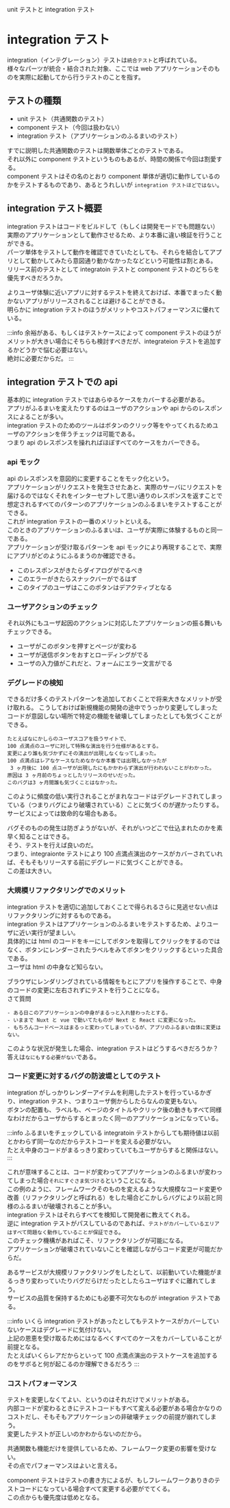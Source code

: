 unit テストと integration テスト

# integration テスト

integration（インテグレーション）テストは`統合テスト`と呼ばれている。  
様々なパーツが統合・結合された対象、ここでは web アプリケーションそのものを実際に起動してから行うテストのことを指す。

## テストの種類

- unit テスト（共通関数のテスト）
- component テスト（今回は扱わない）
- integration テスト（アプリケーションのふるまいのテスト）

すでに説明した共通関数のテストは関数単体ごとのテストである。  
それ以外に component テストというものもあるが、時間の関係で今回は割愛する。  
component テストはその名のとおり component 単体が適切に動作しているのかをテストするものであり、あるとうれしいが `integration テストほどではない`。

## integration テスト概要

integration テストはコードをビルドして（もしくは開発モードでも問題ない）実際のアプリケーションとして動作させるため、より本番に違い検証を行うことができる。  
パーツ単体をテストして動作を確認できていたとしても、それらを結合してアプリとして動かしてみたら意図通り動かなかったなどという可能性は割とある。  
リリース前のテストとして integratoin テストと component テストのどちらを優先すべきだろうか。

よりユーザ体験に近いアプリに対するテストを終えておけば、本番でまったく動かないアプリがリリースされることは避けることができる。  
明らかに integration テストのほうがメリットやコストパフォーマンスに優れている。

:::info
余裕がある、もしくはテストケースによって component テストのほうがメリットが大きい場合にそちらも検討すべきだが、integrateion テストを追加するかどうかで悩む必要はない。  
絶対に必要だからだ。
:::

## integration テストでの api

基本的に integration テストではあらゆるケースをカバーする必要がある。  
アプリがふるまいを変えたりするのはユーザのアクションや api からのレスポンスによることが多い。  
integration テストのためのツールはボタンのクリック等をやってくれるためユーザのアクションを伴うチェックは可能である。  
つまり api のレスポンスを操れればほぼすべてのケースをカバーできる。

### api モック

api のレスポンスを意図的に変更することをモック化という。  
アプリケーションがリクエストを発生させたあと、実際のサーバにリクエストを届けるのではなくそれをインターセプトして思い通りのレスポンスを返すことで想定されるすべてのパターンのアプリケーションのふるまいをテストすることができる。  
これが integration テストの一番のメリットといえる。  
このときのアプリケーションのふるまいは、ユーザが実際に体験するものと同一である。  
アプリケーションが受け取るパターンを api モックにより再現することで、実際にアプリがどのようにふるまうのか確認できる。

- このレスポンスがきたらダイアログがでるべき
- このエラーがきたらスナックバーがでるはず
- このタイプのユーザはここのボタンはデアクティブとなる

### ユーザアクションのチェック

それ以外にもユーザ起因のアクションに対応したアプリケーションの振る舞いもチェックできる。

- ユーザがこのボタンを押すとページが変わる
- ユーザが送信ボタンをおすとローディングがでる
- ユーザの入力値がこれだと、フォームにエラー文言がでる

### デグレードの検知

できるだけ多くのテストパターンを追加しておくことで将来大きなメリットが受け取れる。
こうしておけば新規機能の開発の途中でうっかり変更してしまったコードが意図しない場所で特定の機能を破壊してしまったとしても気づくことができる。

```
たとえばなにかしらのユーザスコアを扱うサイトで、
100 点満点のユーザに対して特殊な演出を行う仕様があるとする。
変更により誰も気づかずにその演出が出現しなくなってしまった。
100 点満点はレアなケースなためなかなか本番では出現しなかったが
 3 ヶ月後に 100 点ユーザが出現したにもかかわらず演出が行われないことがわかった。
原因は 3 ヶ月前のちょっとしたリリースのせいだった。
このバグは3 ヶ月間誰も気づくことはなかった。
```

このように頻度の低い実行されることがまれなコードはデグレードされてしまっている（つまりバグにより破壊されている）ことに気づくのが遅かったりする。  
サービスによっては致命的な場合もある。

バグそのものの発生は防ぎようがないが、それがいつどこで仕込まれたのかを素早く知ることはできる。  
そう、テストを行えば良いのだ。  
つまり、integraionte テストにより 100 点満点演出のケースがカバーされていれば、そもそもリリースする前にデグレードに気づくことができる。  
この差は大きい。

### 大規模リファクタリングでのメリット

integration テストを適切に追加しておくことで得られるさらに見逃せない点はリファクタリングに対するものである。  
integration テストはアプリケーションのふるまいをテストするため、よりユーザに近い実行が望ましい。  
具体的には html のコードをキーにしてボタンを取得してクリックをするのではなく、ボタンにレンダーされたラベルをみてボタンをクリックするといった具合である。  
ユーザは html の中身など知らない。

ブラウザにレンダリングされている情報をもとにアプリを操作することで、中身のコードの変更に左右されずにテストを行うことになる。  
さて質問

```
- ある日このアプリケーションの中身がまるっと入れ替わったとする。
- いままで Nuxt と vue で動いてたものが Next と React に変更になった。
- もちろんコードベースはまるっと変わってしまっているが、アプリのふるまい自体に変更はない。
```

このような状況が発生した場合、integration テストはどうするべきだろうか？  
答えは`なにもする必要がない`である。

### コード変更に対するバグの防波堤としてのテスト

integration がしっかりレンダーアイテムを利用したテストを行っているかぎり、integration テスト、つまりユーザ側からしたらなんの変更もない。  
ボタンの配置も、ラベルも、ページのタイトルやクリック後の動きもすべて同様なわけだからユーザからするとまったく同一のアプリケーションになっている。

:::info
ふるまいをチェックしている integratoin テストからしても期待値は以前とかわらず同一なのだからテストコードを変える必要がない。  
たとえ中身のコードがまるっきり変わっていてもユーザからすると関係はない。
:::

これが意味することは、コードが変わってアプリケーションのふるまいが変わってしまった場合`それにすぐさま気づける`ということになる。  
この例のように、フレームワークそのものを変えるような大規模なコード変更や改善（リファクタリングと呼ばれる）をした場合どこかしらバグにより以前と同様のふるまいが破壊されることが多い。  
integration テストはそれらすべてを検知して開発者に教えてくれる。  
逆に integration テストがパスしているのであれば、`テストがカバーしているエリアはすべて問題なく動作していることが保証できる`。  
このチェック機構があればこそ、リファクタリングが可能になる。  
アプリケーションが破壊されていないことを確認しながらコード変更が可能だからだ。

あるサービスが大規模リファクタリングをしたとして、以前動いていた機能がまるっきり変わっていたりバグだらけだったとしたらユーザはすぐに離れてしまう。  
サービスの品質を保持するためにも必要不可欠なものが integration テストである。

:::info
いくら integration テストがあったとしてもテストケースがカバーしていないケースはデグレードに気付けない。  
上記の恩恵を受け取るためにはなるべくすべてのケースをカバーしていることが前提となる。  
たとえばいくらレアだからといって 100 点満点演出のテストケースを追加するのをサボると何が起こるのか理解できるだろう
:::

### コストパフォーマンス

テストを変更しなくてよい、というのはそれだけでメリットがある。  
内部コードが変わるときにテストコードもすべて変える必要がある場合かなりのコストだし、そもそもアプリケーションの非破壊チェックの前提が崩れてしまう。  
変更したテストが正しいのかわからないのだから。

共通関数も機能だけを提供しているため、フレームワーク変更の影響を受けない。  
その点でパフォーマンスはよいと言える。

component テストはテストの書き方によるが、もしフレームワークありきのテストコードになっている場合すべて変更する必要がでてくる。  
この点からも優先度は低めとなる。
